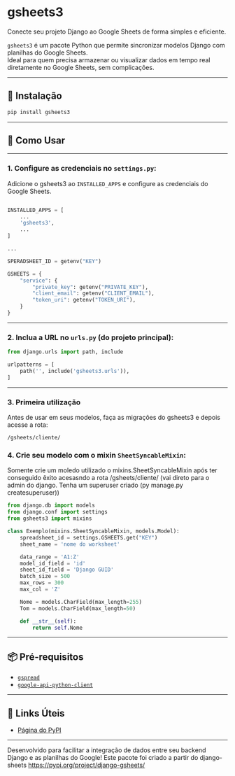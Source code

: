 

# gsheets3

Conecte seu projeto Django ao Google Sheets de forma simples e eficiente.

`gsheets3` é um pacote Python que permite sincronizar modelos Django com planilhas do Google Sheets.  
Ideal para quem precisa armazenar ou visualizar dados em tempo real diretamente no Google Sheets, sem complicações.

---

## 🔧 Instalação

```bash
pip install gsheets3
```

---

## 🚀 Como Usar

---



### 1. Configure as credenciais no `settings.py`:
Adicione o gsheets3 ao `INSTALLED_APPS` e configure as credenciais do Google Sheets.
```python

INSTALLED_APPS = [
    ...
    'gsheets3',
    ...
]

...

SPERADSHEET_ID = getenv("KEY")

GSHEETS = {
    "service": {
        "private_key": getenv("PRIVATE_KEY"),
        "client_email": getenv("CLIENT_EMAIL"),
        "token_uri": getenv("TOKEN_URI"),
    }
}
```

---

### 2. Inclua a URL no `urls.py` (do projeto principal):

```python
from django.urls import path, include

urlpatterns = [
    path('', include('gsheets3.urls')),
]
```



---

### 3. Primeira utilização
Antes de usar em seus modelos, faça as migrações do gsheets3 e depois acesse a rota:


```
/gsheets/cliente/
```



### 4. Crie seu modelo com o mixin `SheetSyncableMixin`:
Somente crie um moledo utilizado o mixins.SheetSyncableMixin após ter conseguido êxito acesasndo a rota /gsheets/cliente/ (vai direto para o admin do django. Tenha um superuser criado (py manage.py createsuperuser)) 
```python
from django.db import models
from django.conf import settings
from gsheets3 import mixins

class Exemplo(mixins.SheetSyncableMixin, models.Model):
    spreadsheet_id = settings.GSHEETS.get("KEY")
    sheet_name = 'nome do worksheet'

    data_range = 'A1:Z'
    model_id_field = 'id'
    sheet_id_field = 'Django GUID'
    batch_size = 500
    max_rows = 300
    max_col = 'Z'

    Nome = models.CharField(max_length=255)
    Tom = models.CharField(max_length=50)

    def __str__(self):
        return self.Nome
```


---

## 📦 Pré-requisitos

- [`gspread`](https://pypi.org/project/gspread/)
- [`google-api-python-client`](https://pypi.org/project/google-api-python-client/)

---

## 🔗 Links Úteis

- [Página do PyPI](https://pypi.org/project/django-gsheets/)

---

Desenvolvido para facilitar a integração de dados entre seu backend Django e as planilhas do Google!
Este pacote foi criado a partir do django-sheets 
https://pypi.org/project/django-gsheets/